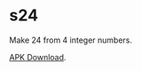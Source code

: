 # s24
Make 24 from 4 integer numbers.

[APK Download](https://github.com/robogo/s24/releases/download/v0.1/com.robogo.s24.apk).
